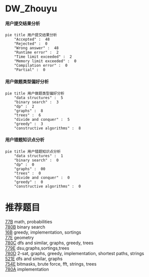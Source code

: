 # DW_Zhouyu

<!-- tabs:start -->



#### **用户提交结果分析**

```mermaid
pie title 用户提交结果分析
    "Accepted" :  48
    "Rejected" :  0
    "Wrong answer" :  48
    "Runtime error" :  2
    "Time limit exceeded" :  2
    "Memory limit exceeded" :  0
    "Compilation error" :  0
    "Partial" :  0
```

#### **用户做题类型偏好分析**

```mermaid
pie title 用户做题类型偏好分析
    "data structures" :  5
    "binary search" :  3
    "dp" :  2
    "graphs" :  8
    "trees" :  6
    "divide and conquer" :  5
    "greedy" :  3
    "constructive algorithms" :  8
```
#### **用户错题知识点分析**

```mermaid
pie title 用户错题知识点分析
    "data structures" :  1
    "binary search" :  0
    "dp" :  0
    "graphs" :  00
    "trees" :  0
    "divide and conquer" :  0
    "greedy" :  0
    "constructive algorithms" :  0
```



<!-- tabs:end -->
# 推荐题目
[77B](https://codeforces.com/contest/77/problem/B)		math,
                        probabilities		  
[780B](https://codeforces.com/contest/780/problem/B)		binary search		  
[16B](https://codeforces.com/contest/16/problem/B)		greedy,
                        implementation,
                        sortings		  
[77E](https://codeforces.com/contest/77/problem/E)		geometry		  
[780C](https://codeforces.com/contest/780/problem/C)		dfs and similar,
                        graphs,
                        greedy,
                        trees		  
[779E](https://codeforces.com/contest/779/problem/E)		dsu,graphs,sortings,trees		  
[780D](https://codeforces.com/contest/780/problem/D)		2-sat,
                        graphs,
                        greedy,
                        implementation,
                        shortest paths,
                        strings		  
[521E](https://codeforces.com/contest/521/problem/E)		dfs and similar,
                        graphs		  
[754E](https://codeforces.com/contest/754/problem/E)		bitmasks,
                        brute force,
                        fft,
                        strings,
                        trees		  
[780A](https://codeforces.com/contest/780/problem/A)		implementation		  
